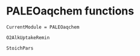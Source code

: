# PALEOaqchem functions

```@meta
CurrentModule = PALEOaqchem
```

```@docs
O2AlkUptakeRemin

StoichPars
```